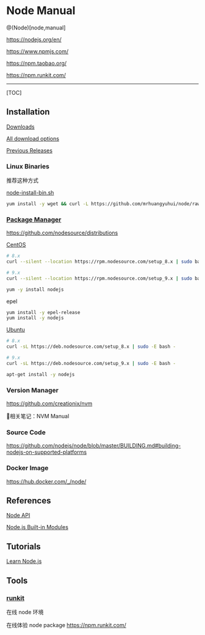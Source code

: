 # Node Manual

@(Node)[node,manual]

<https://nodejs.org/en/>

<https://www.npmjs.com/>

<https://npm.taobao.org/>

<https://npm.runkit.com/>

---

[TOC]

## Installation

[Downloads](https://nodejs.org/en/download/)

[All download options](https://nodejs.org/dist/)

[Previous Releases](https://nodejs.org/en/download/releases/)

### Linux Binaries

推荐这种方式

[node-install-bin.sh](https://github.com/mrhuangyuhui/node/blob/master/node-install-bin.sh)

```bash
yum install -y wget && curl -L https://github.com/mrhuangyuhui/node/raw/master/node-install-bin.sh | bash
```

### [Package Manager](https://nodejs.org/en/download/package-manager/)

<https://github.com/nodesource/distributions>

[CentOS](https://nodejs.org/en/download/package-manager/#enterprise-linux-and-fedora)

```bash
# 8.x
curl --silent --location https://rpm.nodesource.com/setup_8.x | sudo bash -

# 9.x
curl --silent --location https://rpm.nodesource.com/setup_9.x | sudo bash -

yum -y install nodejs
```

epel

```bash
yum install -y epel-release
yum install -y nodejs
```

[Ubuntu](https://nodejs.org/en/download/package-manager/#debian-and-ubuntu-based-linux-distributions)

```bash
# 8.x
curl -sL https://deb.nodesource.com/setup_8.x | sudo -E bash -

# 9.x
curl -sL https://deb.nodesource.com/setup_9.x | sudo -E bash -

apt-get install -y nodejs
```

### Version Manager

<https://github.com/creationix/nvm>

相关笔记：NVM Manual

### Source Code

<https://github.com/nodejs/node/blob/master/BUILDING.md#building-nodejs-on-supported-platforms>

### Docker Image

<https://hub.docker.com/_/node/>

## References

[Node API](https://nodejs.org/dist/latest-v8.x/docs/api/)

[Node.js Built-in Modules](https://www.w3schools.com/nodejs/ref_modules.asp)

## Tutorials

[Learn Node.js](https://www.w3schools.com/nodejs/)

## Tools

### [runkit](https://runkit.com/)

在线 node 环境

在线体验 node package <https://npm.runkit.com/>